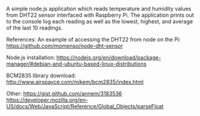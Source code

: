 A simple node.js application which reads temperature and humidity values from DHT22 sensor interfaced with Raspberry Pi.
The application prints out to the console log each reading as well as the lowest, highest, and average of the last 10 readings.

References:
An example of accessing the DHT22 from node on the Pi:
https://github.com/momenso/node-dht-sensor

Node.js installation:
https://nodejs.org/en/download/package-manager/#debian-and-ubuntu-based-linux-distributions

BCM2835 library download:
http://www.airspayce.com/mikem/bcm2835/index.html

Other:
https://gist.github.com/annem/3183536
https://developer.mozilla.org/en-US/docs/Web/JavaScript/Reference/Global_Objects/parseFloat
